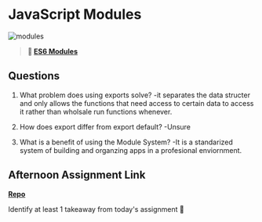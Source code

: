 # JavaScript Modules

![modules](https://bcw.blob.core.windows.net/public/img/1015719031845190)

> **📖 [ES6 Modules](https://codeworksacademy.com/fs-student-guide/resources/wk3/01-Modules)**

## Questions

1. What problem does using exports solve?
-it separates the data structer and only allows the functions that need access to certain data to access it rather than wholsale run functions whenever.

2. How does export differ from export default?
-Unsure 

3. What is a benefit of using the Module System?
-It is a standarized system of building and organzing apps in a profesional enviornment. 

## Afternoon Assignment Link

**[Repo](https://github.com/Randyhall91/<ASSIGNMENT_REPO>)**

Identify at least 1 takeaway from today's assignment
🤯
